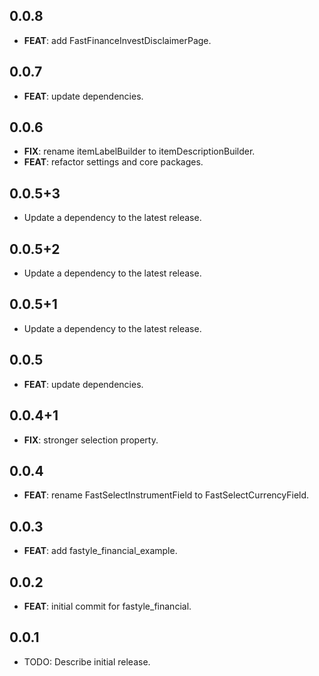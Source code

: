 ## 0.0.8

 - **FEAT**: add FastFinanceInvestDisclaimerPage.

## 0.0.7

 - **FEAT**: update dependencies.

## 0.0.6

 - **FIX**: rename itemLabelBuilder to itemDescriptionBuilder.
 - **FEAT**: refactor settings and core packages.

## 0.0.5+3

 - Update a dependency to the latest release.

## 0.0.5+2

 - Update a dependency to the latest release.

## 0.0.5+1

 - Update a dependency to the latest release.

## 0.0.5

 - **FEAT**: update dependencies.

## 0.0.4+1

 - **FIX**: stronger selection property.

## 0.0.4

 - **FEAT**: rename FastSelectInstrumentField to FastSelectCurrencyField.

## 0.0.3

 - **FEAT**: add fastyle_financial_example.

## 0.0.2

 - **FEAT**: initial commit for fastyle_financial.

## 0.0.1

* TODO: Describe initial release.
